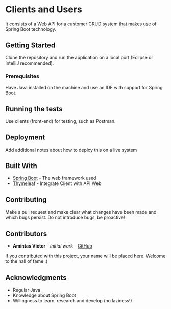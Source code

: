 # Clients and Users
It consists of a Web API for a customer CRUD system that makes use of Spring Boot technology.

## Getting Started
Clone the repository and run the application on a local port (Eclipse or IntelliJ recommended).

### Prerequisites
Have Java installed on the machine and use an IDE with support for Spring Boot.

## Running the tests
Use clients (front-end) for testing, such as Postman.

## Deployment
Add additional notes about how to deploy this on a live system

## Built With
* [Spring Boot](http://spring.io/projects/spring-boot) - The web framework used
* [Thymeleaf](https://www.thymeleaf.org/) - Integrate Client with API Web

## Contributing
Make a pull request and make clear what changes have been made and which bugs persist. Do not introduce bugs, be proactive!

## Contributors
* **Amintas Victor** - *Initial work* - [GitHub](https://github.com/amintasvrp)

 If you contributed with this project, your name will be placed here. Welcome to the hall of fame :)

## Acknowledgments
* Regular Java
* Knowledge about Spring Boot
* Willingness to learn, research and develop (no laziness!)
